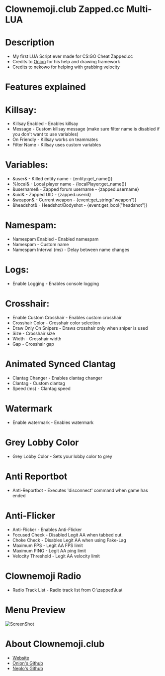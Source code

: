   # Clownemoji.club Zapped.cc Multi-LUA

# Description
- My first LUA Script ever made for CS:GO Cheat Zapped.cc 
- Credits to [Onion](github.com/cyanewfag) for his help and drawing framework
- Credits to nekowo for helping with grabbing velocity


# Features explained


# Killsay: 
- Killsay Enabled - Enables killsay
- Message - Custom killsay message (make sure filter name is disabled if you don't want to use variables)
- On Friendly - Killsay works on teammates
- Filter Name - Killsay uses custom variables


# Variables:
- &user& - Killed entity name - {entity:get_name()}
- %local& - Local player name - {localPlayer:get_name()}
- &username& - Zapped forum username - {zapped.username}
- &uid& - Zapped UID - {zapped.userid}
- &weapon& - Current weapon - {event:get_string("weapon")}
- &headshot& - Headshot/Bodyshot - {event:get_bool("headshot")}


# Namespam:
- Namespam Enabled - Enabled namespam
- Namespam - Custom name
- Namespam Interval (ms) - Delay between name changes


# Logs:
- Enable Logging - Enables console logging


# Crosshair:
- Enable Custom Crosshair - Enables custom crosshair
- Crosshair Color - Crosshair color selection
- Draw Only On Snipers - Draws crosshair only when sniper is used
- Size - Crosshair size
- Width - Crosshair width
- Gap - Crosshair gap


# Animated Synced Clantag
- Clantag Changer - Enables clantag changer
- Clantag - Custom clantag
- Speed (ms) - Clantag speed


# Watermark
- Enable watermark - Enables watermark


# Grey Lobby Color
- Grey Lobby Color - Sets your lobby color to grey


# Anti Reportbot
- Anti-Reportbot - Executes 'disconnect' command when game has ended


# Anti-Flicker
- Anti-Flicker - Enables Anti-Flicker
- Focused Check - Disabled Legit AA when tabbed out.
- Choke Check - Disables Legit AA when using Fake-Lag 
- Maximum FPS - Legit AA FPS limit
- Maximum PING - Legit AA ping limit
- Velocity Threshold - Legit AA velocity limit

# Clownemoji Radio
- Radio Track List - Radio track list from C:\zapped\lua\


# Menu Preview

![ScreenShot](https://i.imgur.com/uqH677U.gif)


# About Clownemoji.club
- [Website](https://clownemoji.club)
- [Onion's Github](https://github.com/cyanewfag)
- [Neplo's Github](https://github.com/smdfatnn)
